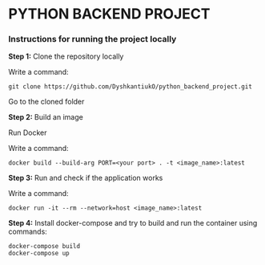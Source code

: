 # PYTHON BACKEND PROJECT
### Instructions for running the project locally

**Step 1:** 
Clone the repository locally

Write a command:
```
git clone https://github.com/DyshkantiukO/python_backend_project.git
```
Go to the cloned folder

**Step 2:** 
Build an image

Run Docker

Write a command:
```
docker build --build-arg PORT=<your port> . -t <image_name>:latest
```

**Step 3:**
Run and check if the application works

Write a command:
```
docker run -it --rm --network=host <image_name>:latest
```

**Step 4:**
Install docker-compose and try to build and run the container using commands:
```
docker-compose build
docker-compose up
```
